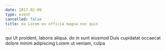 ```yaml
---
date: 2017-02-09
type: event
cancelled: false
title: ea Lorem ex officia magna non quis
---
```

qui Ut proident, laboris aliqua. do in sunt eiusmod Duis cupidatat occaecat dolore minim adipiscing Lorem ut veniam, culpa